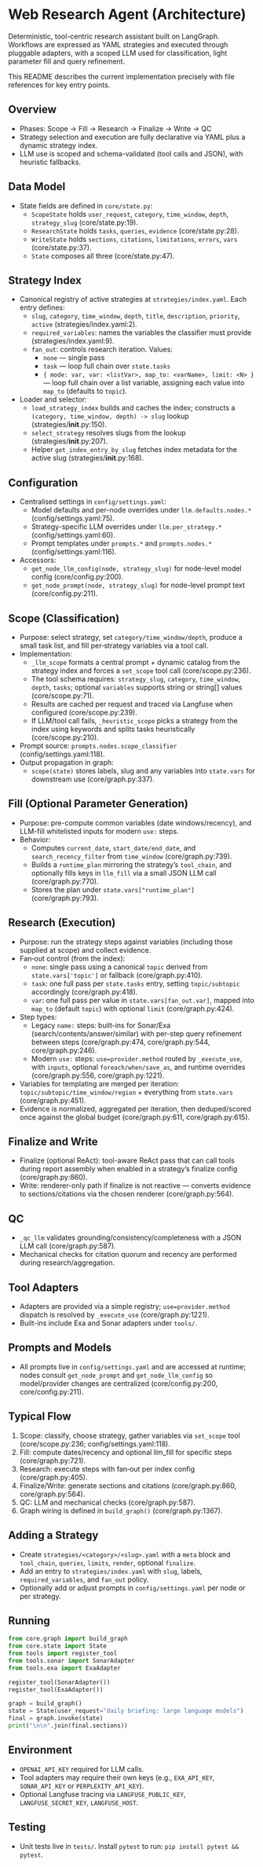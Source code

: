 # Web Research Agent (Architecture)

Deterministic, tool-centric research assistant built on LangGraph. Workflows are expressed as YAML strategies and executed through pluggable adapters, with a scoped LLM used for classification, light parameter fill and query refinement.

This README describes the current implementation precisely with file references for key entry points.

## Overview

- Phases: Scope → Fill → Research → Finalize → Write → QC
- Strategy selection and execution are fully declarative via YAML plus a dynamic strategy index.
- LLM use is scoped and schema-validated (tool calls and JSON), with heuristic fallbacks.

## Data Model

- State fields are defined in `core/state.py`:
  - `ScopeState` holds `user_request`, `category`, `time_window`, `depth`, `strategy_slug` (core/state.py:19).
  - `ResearchState` holds `tasks`, `queries`, `evidence` (core/state.py:28).
  - `WriteState` holds `sections`, `citations`, `limitations`, `errors`, `vars` (core/state.py:37).
  - `State` composes all three (core/state.py:47).

## Strategy Index

- Canonical registry of active strategies at `strategies/index.yaml`. Each entry defines:
  - `slug`, `category`, `time_window`, `depth`, `title`, `description`, `priority`, `active` (strategies/index.yaml:2).
  - `required_variables`: names the variables the classifier must provide (strategies/index.yaml:9).
  - `fan_out`: controls research iteration. Values:
    - `none` — single pass
    - `task` — loop full chain over `state.tasks`
    - `{ mode: var, var: <listVar>, map_to: <varName>, limit: <N> }` — loop full chain over a list variable, assigning each value into `map_to` (defaults to `topic`).
- Loader and selector:
  - `load_strategy_index` builds and caches the index; constructs a `(category, time_window, depth) -> slug` lookup (strategies/__init__.py:150).
  - `select_strategy` resolves slugs from the lookup (strategies/__init__.py:207).
  - Helper `get_index_entry_by_slug` fetches index metadata for the active slug (strategies/__init__.py:168).

## Configuration

- Centralised settings in `config/settings.yaml`:
  - Model defaults and per-node overrides under `llm.defaults.nodes.*` (config/settings.yaml:75).
  - Strategy-specific LLM overrides under `llm.per_strategy.*` (config/settings.yaml:60).
  - Prompt templates under `prompts.*` and `prompts.nodes.*` (config/settings.yaml:116).
- Accessors:
  - `get_node_llm_config(node, strategy_slug)` for node-level model config (core/config.py:200).
  - `get_node_prompt(node, strategy_slug)` for node-level prompt text (core/config.py:211).

## Scope (Classification)

- Purpose: select strategy, set `category/time_window/depth`, produce a small task list, and fill per‑strategy variables via a tool call.
- Implementation:
  - `_llm_scope` formats a central prompt + dynamic catalog from the strategy index and forces a `set_scope` tool call (core/scope.py:236).
  - The tool schema requires: `strategy_slug`, `category`, `time_window`, `depth`, `tasks`; optional `variables` supports string or string[] values (core/scope.py:71).
  - Results are cached per request and traced via Langfuse when configured (core/scope.py:239).
  - If LLM/tool call fails, `_heuristic_scope` picks a strategy from the index using keywords and splits tasks heuristically (core/scope.py:210).
- Prompt source: `prompts.nodes.scope_classifier` (config/settings.yaml:118).
- Output propagation in graph:
  - `scope(state)` stores labels, slug and any variables into `state.vars` for downstream use (core/graph.py:337).

## Fill (Optional Parameter Generation)

- Purpose: pre-compute common variables (date windows/recency), and LLM-fill whitelisted inputs for modern `use:` steps.
- Behavior:
  - Computes `current_date`, `start_date/end_date`, and `search_recency_filter` from `time_window` (core/graph.py:739).
  - Builds a `runtime_plan` mirroring the strategy’s `tool_chain`, and optionally fills keys in `llm_fill` via a small JSON LLM call (core/graph.py:770).
  - Stores the plan under `state.vars["runtime_plan"]` (core/graph.py:793).

## Research (Execution)

- Purpose: run the strategy steps against variables (including those supplied at scope) and collect evidence.
- Fan‑out control (from the index):
  - `none`: single pass using a canonical `topic` derived from `state.vars['topic']` or fallback (core/graph.py:410).
  - `task`: one full pass per `state.tasks` entry, setting `topic/subtopic` accordingly (core/graph.py:418).
  - `var`: one full pass per value in `state.vars[fan_out.var]`, mapped into `map_to` (default `topic`) with optional `limit` (core/graph.py:424).
- Step types:
  - Legacy `name:` steps: built-ins for Sonar/Exa (search/contents/answer/similar) with per-step query refinement between steps (core/graph.py:474, core/graph.py:544, core/graph.py:246).
  - Modern `use:` steps: `use=provider.method` routed by `_execute_use`, with `inputs`, optional `foreach/when/save_as`, and runtime overrides (core/graph.py:556, core/graph.py:1221).
- Variables for templating are merged per iteration: `topic/subtopic/time_window/region` + everything from `state.vars` (core/graph.py:451).
- Evidence is normalized, aggregated per iteration, then deduped/scored once against the global budget (core/graph.py:611, core/graph.py:615).

## Finalize and Write

- Finalize (optional ReAct): tool-aware ReAct pass that can call tools during report assembly when enabled in a strategy’s finalize config (core/graph.py:860).
- Write: renderer-only path if finalize is not reactive — converts evidence to sections/citations via the chosen renderer (core/graph.py:564).

## QC

- `_qc_llm` validates grounding/consistency/completeness with a JSON LLM call (core/graph.py:587).
- Mechanical checks for citation quorum and recency are performed during research/aggregation.

## Tool Adapters

- Adapters are provided via a simple registry; `use=provider.method` dispatch is resolved by `_execute_use` (core/graph.py:1221).
- Built-ins include Exa and Sonar adapters under `tools/`.

## Prompts and Models

- All prompts live in `config/settings.yaml` and are accessed at runtime; nodes consult `get_node_prompt` and `get_node_llm_config` so model/provider changes are centralized (core/config.py:200, core/config.py:211).

## Typical Flow

1. Scope: classify, choose strategy, gather variables via `set_scope` tool (core/scope.py:236; config/settings.yaml:118).
2. Fill: compute dates/recency and optional llm_fill for specific steps (core/graph.py:721).
3. Research: execute steps with fan‑out per index config (core/graph.py:405).
4. Finalize/Write: generate sections and citations (core/graph.py:860, core/graph.py:564).
5. QC: LLM and mechanical checks (core/graph.py:587).
6. Graph wiring is defined in `build_graph()` (core/graph.py:1367).

## Adding a Strategy

- Create `strategies/<category>/<slug>.yaml` with a `meta` block and `tool_chain`, `queries`, `limits`, `render`, optional `finalize`.
- Add an entry to `strategies/index.yaml` with `slug`, labels, `required_variables`, and `fan_out` policy.
- Optionally add or adjust prompts in `config/settings.yaml` per node or per strategy.

## Running

```python
from core.graph import build_graph
from core.state import State
from tools import register_tool
from tools.sonar import SonarAdapter
from tools.exa import ExaAdapter

register_tool(SonarAdapter())
register_tool(ExaAdapter())

graph = build_graph()
state = State(user_request="daily briefing: large language models")
final = graph.invoke(state)
print("\n\n".join(final.sections))
```

## Environment

- `OPENAI_API_KEY` required for LLM calls.
- Tool adapters may require their own keys (e.g., `EXA_API_KEY`, `SONAR_API_KEY` or `PERPLEXITY_API_KEY`).
- Optional Langfuse tracing via `LANGFUSE_PUBLIC_KEY`, `LANGFUSE_SECRET_KEY`, `LANGFUSE_HOST`.

## Testing

- Unit tests live in `tests/`. Install `pytest` to run: `pip install pytest && pytest`.
